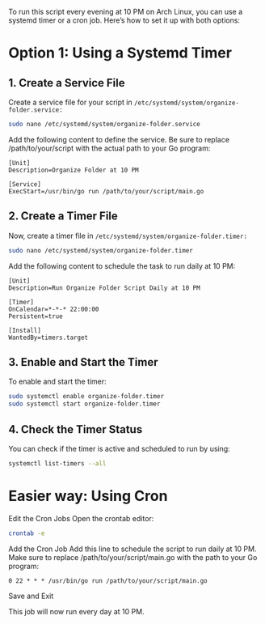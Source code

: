 To run this script every evening at 10 PM on Arch Linux, you can use a systemd timer or a cron job. Here’s how to set it up with both options:
# Option 1: Using a Systemd Timer

## 1. Create a Service File

Create a service file for your script in ``/etc/systemd/system/organize-folder.service:``
```bash
sudo nano /etc/systemd/system/organize-folder.service
```

Add the following content to define the service. Be sure to replace /path/to/your/script with the actual path to your Go program:

```
[Unit]
Description=Organize Folder at 10 PM

[Service]
ExecStart=/usr/bin/go run /path/to/your/script/main.go
```

## 2. Create a Timer File

Now, create a timer file in ``/etc/systemd/system/organize-folder.timer:``
```bash
sudo nano /etc/systemd/system/organize-folder.timer
```

Add the following content to schedule the task to run daily at 10 PM:

```
[Unit]
Description=Run Organize Folder Script Daily at 10 PM

[Timer]
OnCalendar=*-*-* 22:00:00
Persistent=true

[Install]
WantedBy=timers.target
```

## 3. Enable and Start the Timer
To enable and start the timer:
```bash
sudo systemctl enable organize-folder.timer
sudo systemctl start organize-folder.timer
```

## 4. Check the Timer Status

You can check if the timer is active and scheduled to run by using:
```bash
systemctl list-timers --all
```

# Easier way: Using Cron

Edit the Cron Jobs
Open the crontab editor:
```bash
crontab -e
```

Add the Cron Job
Add this line to schedule the script to run daily at 10 PM. Make sure to replace /path/to/your/script/main.go with the path to your Go program:
```
0 22 * * * /usr/bin/go run /path/to/your/script/main.go
```

Save and Exit

This job will now run every day at 10 PM.
